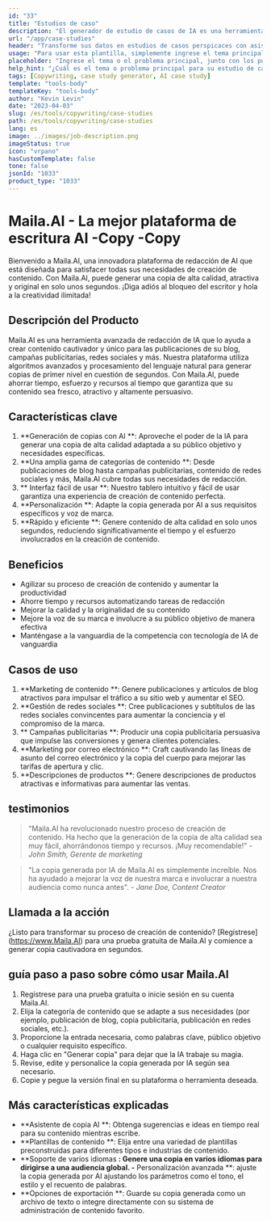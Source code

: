 ```yaml
---
id: "33"
title: "Estudios de caso"
description: "El generador de estudio de casos de IA es una herramienta innovadora que utiliza inteligencia artificial para crear estudios de casos convincentes.  Esta poderosa herramienta lo ayuda a generar estudios de casos bien estructurados, atractivos e informativos basados ​​en sus datos y puntos clave proporcionados, ahorrándole tiempo y esfuerzo en el proceso."
url: "/app/case-studies"
header: "Transforme sus datos en estudios de casos perspicaces con asistencia de IA."
usage: "Para usar esta plantilla, simplemente ingrese el tema principal de su estudio de caso, los puntos clave y cualquier datos o estadísticas relevantes.  Esta herramienta generará un estudio de caso bien estructurado, cautivador e informativo basado en su aporte."
placeholder: "Ingrese el tema o el problema principal, junto con los puntos clave y los datos que desea incluir en su estudio de caso, por ejemplo: \ n \ nmain Asunto: Mejora de la satisfacción del cliente en una tienda minorista \ n \ nkey Puntos: \ n \ n1.  Identificación de puntos de dolor del cliente \ N2.  Implementación de soluciones efectivas \ n3.  Evaluación del impacto de los cambios \ n \ ndata: aumento en la calificación promedio de satisfacción del cliente de 3.5 a 4.2 \ n \ nkeywords: minorista, satisfacción del cliente, mejora"
help_hint: "¿Cuál es el tema o problema principal para su estudio de caso?  Proporcione puntos clave, datos o estadísticas que desee incluir, y crearemos un estudio de caso integral basado en su aporte."
tags: [Copywriting, case study generator, AI case study]
template: "tools-body"
templateKey: "tools-body"
author: "Kevin Levin"
date: "2023-04-03"
slug: /es/tools/copywriting/case-studies
path: /es/tools/copywriting/case-studies
lang: es
image: ../images/job-description.png
imageStatus: true
icon: "vrpano"
hasCustomTemplate: false
tone: false
jsonId: "1033"
product_type: "1033"
---
```


# Maila.AI - La mejor plataforma de escritura AI -Copy -Copy

Bienvenido a Maila.AI, una innovadora plataforma de redacción de AI que está diseñada para satisfacer todas sus necesidades de creación de contenido. Con Maila.AI, puede generar una copia de alta calidad, atractiva y original en solo unos segundos. ¡Diga adiós al bloqueo del escritor y hola a la creatividad ilimitada!

## Descripción del Producto

Maila.AI es una herramienta avanzada de redacción de IA que lo ayuda a crear contenido cautivador y único para las publicaciones de su blog, campañas publicitarias, redes sociales y más. Nuestra plataforma utiliza algoritmos avanzados y procesamiento del lenguaje natural para generar copias de primer nivel en cuestión de segundos. Con Maila.AI, puede ahorrar tiempo, esfuerzo y recursos al tiempo que garantiza que su contenido sea fresco, atractivo y altamente persuasivo.

## Características clave

1. **Generación de copias con AI **: Aproveche el poder de la IA para generar una copia de alta calidad adaptada a su público objetivo y necesidades específicas.
2. **Una amplia gama de categorías de contenido **: Desde publicaciones de blog hasta campañas publicitarias, contenido de redes sociales y más, Maila.AI cubre todas sus necesidades de redacción.
3. ** Interfaz fácil de usar **: Nuestro tablero intuitivo y fácil de usar garantiza una experiencia de creación de contenido perfecta.
4. **Personalización **: Adapte la copia generada por AI a sus requisitos específicos y voz de marca.
5. **Rápido y eficiente **: Genere contenido de alta calidad en solo unos segundos, reduciendo significativamente el tiempo y el esfuerzo involucrados en la creación de contenido.

## Beneficios

- Agilizar su proceso de creación de contenido y aumentar la productividad
- Ahorre tiempo y recursos automatizando tareas de redacción
- Mejorar la calidad y la originalidad de su contenido
- Mejore la voz de su marca e involucre a su público objetivo de manera efectiva
- Manténgase a la vanguardia de la competencia con tecnología de IA de vanguardia

## Casos de uso

1. **Marketing de contenido **: Genere publicaciones y artículos de blog atractivos para impulsar el tráfico a su sitio web y aumentar el SEO.
2. **Gestión de redes sociales **: Cree publicaciones y subtítulos de las redes sociales convincentes para aumentar la conciencia y el compromiso de la marca.
3. ** Campañas publicitarias **: Producir una copia publicitaria persuasiva que impulse las conversiones y genera clientes potenciales.
4. **Marketing por correo electrónico **: Craft cautivando las líneas de asunto del correo electrónico y la copia del cuerpo para mejorar las tarifas de apertura y clic.
5. **Descripciones de productos **: Genere descripciones de productos atractivas e informativas para aumentar las ventas.

## testimonios

> "Maila.AI ha revolucionado nuestro proceso de creación de contenido. Ha hecho que la generación de la copia de alta calidad sea muy fácil, ahorrándonos tiempo y recursos. ¡Muy recomendable!" - _John Smith, Gerente de marketing_

> "La copia generada por IA de Maila.AI es simplemente increíble. Nos ha ayudado a mejorar la voz de nuestra marca e involucrar a nuestra audiencia como nunca antes". - _Jane Doe, Content Creator_

## Llamada a la acción

¿Listo para transformar su proceso de creación de contenido? [Regístrese] (https://www.Maila.AI) para una prueba gratuita de Maila.AI y comience a generar copia cautivadora en segundos.

## guía paso a paso sobre cómo usar Maila.AI

1. Regístrese para una prueba gratuita o inicie sesión en su cuenta Maila.AI.
2. Elija la categoría de contenido que se adapte a sus necesidades (por ejemplo, publicación de blog, copia publicitaria, publicación en redes sociales, etc.).
3. Proporcione la entrada necesaria, como palabras clave, público objetivo o cualquier requisito específico.
4. Haga clic en "Generar copia" para dejar que la IA trabaje su magia.
5. Revise, edite y personalice la copia generada por IA según sea necesario.
6. Copie y pegue la versión final en su plataforma o herramienta deseada.

## Más características explicadas

- **Asistente de copia AI **: Obtenga sugerencias e ideas en tiempo real para su contenido mientras escribe.
- **Plantillas de contenido **: Elija entre una variedad de plantillas preconstruidas para diferentes tipos e industrias de contenido.
- **Soporte de varios idiomas **: Genere una copia en varios idiomas para dirigirse a una audiencia global. -** Personalización avanzada **: ajuste la copia generada por AI ajustando los parámetros como el tono, el estilo y el recuento de palabras.
- **Opciones de exportación **: Guarde su copia generada como un archivo de texto o integre directamente con su sistema de administración de contenido favorito.
